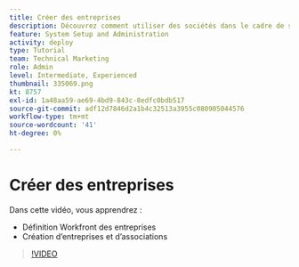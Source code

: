 ```yaml
---
title: Créer des entreprises
description: Découvrez comment utiliser des sociétés dans le cadre de son organisation utilisateur et de sa structure d’autorisations d’élément. Créez ensuite des entreprises pour votre organisation.
feature: System Setup and Administration
activity: deploy
type: Tutorial
team: Technical Marketing
role: Admin
level: Intermediate, Experienced
thumbnail: 335069.png
kt: 8757
exl-id: 1a48aa59-ae69-4bd9-843c-8edfc0bdb517
source-git-commit: adf12d7846d2a1b4c32513a3955c080905044576
workflow-type: tm+mt
source-wordcount: '41'
ht-degree: 0%

---
```


# Créer des entreprises

Dans cette vidéo, vous apprendrez :

* Définition Workfront des entreprises
* Création d’entreprises et d’associations

>[!VIDEO](https://video.tv.adobe.com/v/335069/?quality=12)

